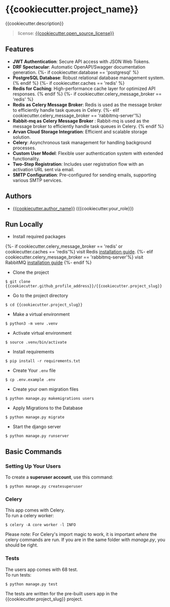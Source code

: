 # {{cookiecutter.project_name}}

{{cookiecutter.description}} <br>

> license: [{{cookiecutter.open_source_license}}]()

## Features

- **JWT Authentication**: Secure API access with JSON Web Tokens.
- **DRF Spectacular**: Automatic OpenAPI/Swagger documentation generation.
  {%- if cookiecutter.database == 'postgresql' %}
- **PostgreSQL Database**: Robust relational database management system.
  {% endif %}
  {%- if cookiecutter.caches == 'redis' %}
- **Redis for Caching**: High-performance cache layer for optimized API responses.
  {% endif %}
  {%- if cookiecutter.celery_message_broker == 'redis' %}
- **Redis as Celery Message Broker**: Redis is used as the message broker to efficiently handle task queues in Celery.
  {%- elif cookiecutter.celery_message_broker == 'rabbitmq-server'%}
- **Rabbit-mq as Celery Message Broker** : Rabbit-mq is used as the message broker to efficiently handle task queues in
  Celery.
  {% endif %}
- **Arvan Cloud Storage Integration**: Efficient and scalable storage solution.
- **Celery**: Asynchronous task management for handling background processes.
- **Custom User Model**: Flexible user authentication system with extended functionality.
- **Two-Step Registration**: Includes user registration flow with an activation URL sent via email.
- **SMTP Configuration**: Pre-configured for sending emails, supporting various SMTP services.

## Authors

- [{{cookiecutter.author_name}}]({{cookiecutter.github_profile_address}}) ({{cookiecutter.your_role}})

## Run Locally

- Install required packages


{%- if cookiecutter.celery_message_broker == 'redis' or cookiecutter.caches == 'redis'%}
visit Redis [installation guide](https://redis.io/docs/latest/operate/oss_and_stack/install/install-redis/).
{%- elif cookiecutter.celery_message_broker == 'rabbitmq-server'%}
visit RabbitMQ [installation guide](https://www.rabbitmq.com/docs/download)
{%- endif %}

- Clone the project

```shell
$ git clone {{cookiecutter.github_profile_address}}/{{cookiecutter.project_slug}}
```

- Go to the project directory

```shell
$ cd {{cookiecutter.project_slug}}
```

- Make a virtual environment

```shell
$ python3 -m venv .venv
```

- Activate virtual environment

```shell
$ source .venv/bin/activate 
```

- Install requirements

```shell
$ pip install -r requirements.txt
```

- Create Your `.env` file

```shell
$ cp .env.example .env
```

- Create your own migration files

```shell
$ python manage.py makemigrations users
```

- Apply Migrations to the Database

```shell
$ python manage.py migrate
```

- Start the django server

```shell
$ python manage.py runserver
```

## Basic Commands

### Setting Up Your Users

To create a **superuser account**, use this command:

```shell
$ python manage.py createsuperuser
```

### Celery

This app comes with Celery.<br>
To run a celery worker:

```shell
$ celery -A core worker -l INFO
```

Please note: For Celery's import magic to work, it is important _where_ the celery commands are run. If you are in the
same folder with _manage.py_, you should be right.

### Tests

The users app comes with 68 test.<br>
To run tests:

```shell
$ python manage.py test
```

The tests are written for the pre-built users app in the {{cookiecutter.project_slug}} project.
